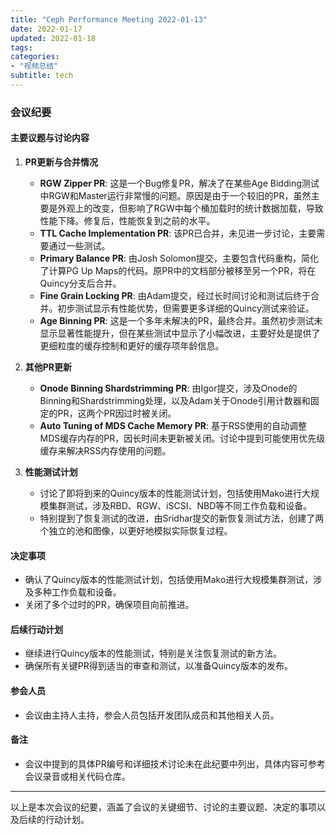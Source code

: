 ```yaml
---
title: "Ceph Performance Meeting 2022-01-13"
date: 2022-01-17
updated: 2022-01-18
tags:
categories:
- "视频总结"
subtitle: tech
---
```



### 会议纪要

#### 主要议题与讨论内容

1. **PR更新与合并情况**
   - **RGW Zipper PR**: 这是一个Bug修复PR，解决了在某些Age Bidding测试中RGW和Master运行非常慢的问题。原因是由于一个较旧的PR，虽然主要是外观上的改变，但影响了RGW中每个桶加载时的统计数据加载，导致性能下降。修复后，性能恢复到之前的水平。
   - **TTL Cache Implementation PR**: 该PR已合并，未见进一步讨论，主要需要通过一些测试。
   - **Primary Balance PR**: 由Josh Solomon提交，主要包含代码重构，简化了计算PG Up Maps的代码。原PR中的文档部分被移至另一个PR，将在Quincy分支后合并。
   - **Fine Grain Locking PR**: 由Adam提交，经过长时间讨论和测试后终于合并。初步测试显示有性能优势，但需要更多详细的Quincy测试来验证。
   - **Age Binning PR**: 这是一个多年未解决的PR，最终合并。虽然初步测试未显示显著性能提升，但在某些测试中显示了小幅改进，主要好处是提供了更细粒度的缓存控制和更好的缓存项年龄信息。

2. **其他PR更新**
   - **Onode Binning Shardstrimming PR**: 由Igor提交，涉及Onode的Binning和Shardstrimming处理，以及Adam关于Onode引用计数器和固定的PR，这两个PR因过时被关闭。
   - **Auto Tuning of MDS Cache Memory PR**: 基于RSS使用的自动调整MDS缓存内存的PR，因长时间未更新被关闭。讨论中提到可能使用优先级缓存来解决RSS内存使用的问题。

3. **性能测试计划**
   - 讨论了即将到来的Quincy版本的性能测试计划，包括使用Mako进行大规模集群测试，涉及RBD、RGW、iSCSI、NBD等不同工作负载和设备。
   - 特别提到了恢复测试的改进，由Sridhar提交的新恢复测试方法，创建了两个独立的池和图像，以更好地模拟实际恢复过程。

#### 决定事项

- 确认了Quincy版本的性能测试计划，包括使用Mako进行大规模集群测试，涉及多种工作负载和设备。
- 关闭了多个过时的PR，确保项目向前推进。

#### 后续行动计划

- 继续进行Quincy版本的性能测试，特别是关注恢复测试的新方法。
- 确保所有关键PR得到适当的审查和测试，以准备Quincy版本的发布。

#### 参会人员

- 会议由主持人主持，参会人员包括开发团队成员和其他相关人员。

#### 备注

- 会议中提到的具体PR编号和详细技术讨论未在此纪要中列出，具体内容可参考会议录音或相关代码仓库。

---

以上是本次会议的纪要，涵盖了会议的关键细节、讨论的主要议题、决定的事项以及后续的行动计划。